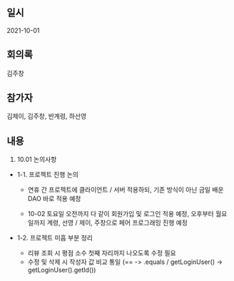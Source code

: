 ## 일시

2021-10-01

## 회의록

김주창

## 참가자

김제이, 김주창, 반계령, 하선영

## 내용
1. 10.01 논의사항 
  * 1-1. 프로젝트 진행 논의

    - 연휴 간 프로젝트에 클라이언트 / 서버 적용하되, 기존 방식이 아닌 금일 배운  DAO 바로 적용 예정

    - 10-02 토요일 오전까지 다 같이 회원가입 및 로그인 적용 예정,
      오후부터 월요일까지 계령, 선영 / 제이, 주창으로 페어 프로그래밍 진행 예정

  * 1-2. 프로젝트 미흡 부분 정리
    - 리뷰 조회 시 평점 소수 첫째 자리까지 나오도록 수정 필요
    - 수정 및 삭제 시 작성자 값 비교 통일 
        (== -> .equals / getLoginUser() -> getLoginUser().getId())
    
       
